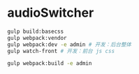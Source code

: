 # audioSwitcher

```bash
gulp build:basecss
gulp webpack:vendor
gulp webpack:dev -e admin # 开发：后台整体
gulp watch-front # 开发：前台 js css
```


```bash
gulp webpack:build -e admin
```